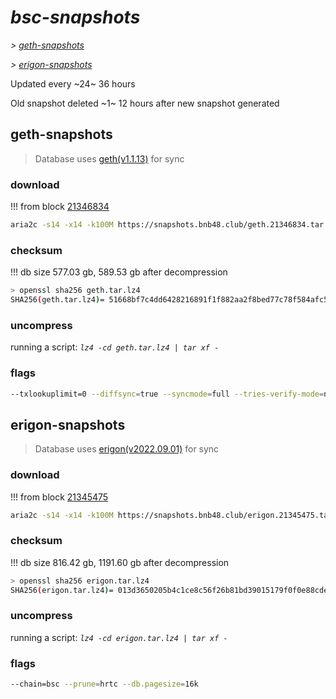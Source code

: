 # *bsc-snapshots*


*\> [geth-snapshots](#geth-snapshots)*

*\> [erigon-snapshots](#erigon-snapshots)*

Updated every ~24~ 36 hours

Old snapshot deleted ~1~ 12 hours after new snapshot generated

## geth-snapshots


> Database uses [geth(v1.1.13)](https://github.com/bnb-chain/bsc/releases/tag/v1.1.13) for sync


### download

<!-- begin_geth -->

!!! from block [21346834](https://bscscan.com/block/21346834)
```bash
aria2c -s14 -x14 -k100M https://snapshots.bnb48.club/geth.21346834.tar.lz4 -o geth.tar.lz4
```


### checksum


!!! db size 577.03 gb, 589.53 gb after decompression
```bash
> openssl sha256 geth.tar.lz4
SHA256(geth.tar.lz4)= 51668bf7c4dd6428216891f1f882aa2f8bed77c78f584afc5bad4e308e6709f7
```

<!-- end_geth -->

### uncompress


running a script: _`lz4 -cd geth.tar.lz4 | tar xf -`_


### flags


```bash
--txlookuplimit=0 --diffsync=true --syncmode=full --tries-verify-mode=none --pruneancient=true --diffblock=5000
```


## erigon-snapshots


> Database uses [erigon(v2022.09.01)](https://github.com/ledgerwatch/erigon/releases/tag/v2022.09.01) for sync


### download

<!-- begin_erigon -->

!!! from block [21345475](https://bscscan.com/block/21345475)
```bash
aria2c -s14 -x14 -k100M https://snapshots.bnb48.club/erigon.21345475.tar.lz4 -o erigon.tar.lz4
```


### checksum


!!! db size 816.42 gb, 1191.60 gb after decompression
```bash
> openssl sha256 erigon.tar.lz4
SHA256(erigon.tar.lz4)= 013d3650205b4c1ce8c56f26b81bd39015179f0f0e88cde10dd596ee1f633835
```

<!-- end_erigon -->

### uncompress


running a script: _`lz4 -cd erigon.tar.lz4 | tar xf -`_


### flags


```bash
--chain=bsc --prune=hrtc --db.pagesize=16k
```
